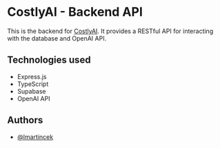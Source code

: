 # CostlyAI - Backend API
This is the backend for [CostlyAI](https://www.github.com/lmartincek/CostlyAI-webclient). It provides a RESTful API for interacting with the database and OpenAI API.

## Technologies used

- Express.js
- TypeScript
- Supabase
- OpenAI API
## Authors

- [@lmartincek](https://www.github.com/lmartincek)

